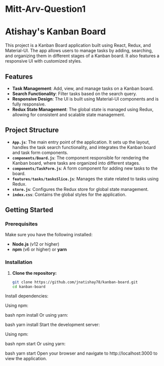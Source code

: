 # Mitt-Arv-Question1
# Atishay's Kanban Board

This project is a Kanban Board application built using React, Redux, and Material-UI. The app allows users to manage tasks by adding, searching, and organizing them in different stages of a Kanban board. It also features a responsive UI with customized styles.

## Features

- **Task Management**: Add, view, and manage tasks on a Kanban board.
- **Search Functionality**: Filter tasks based on the search query.
- **Responsive Design**: The UI is built using Material-UI components and is fully responsive.
- **Redux State Management**: The global state is managed using Redux, allowing for consistent and scalable state management.

## Project Structure

- **`App.js`**: The main entry point of the application. It sets up the layout, handles the task search functionality, and integrates the Kanban board and task form components.
- **`components/Board.js`**: The component responsible for rendering the Kanban board, where tasks are organized into different stages.
- **`components/TaskForm.js`**: A form component for adding new tasks to the board.
- **`features/tasks/tasksSlice.js`**: Manages the state related to tasks using Redux.
- **`store.js`**: Configures the Redux store for global state management.
- **`index.css`**: Contains the global styles for the application.

## Getting Started

### Prerequisites

Make sure you have the following installed:

- **Node.js** (v12 or higher)
- **npm** (v6 or higher) or **yarn**

### Installation

1. **Clone the repository:**

   ```bash
   git clone https://github.com/jnatishay78/kanban-board.git
   cd kanban-board

Install dependencies:

Using npm:

bash
npm install
Or using yarn:

bash
yarn install
Start the development server:

Using npm:

bash
npm start
Or using yarn:

bash
yarn start
Open your browser and navigate to http://localhost:3000 to view the application.

